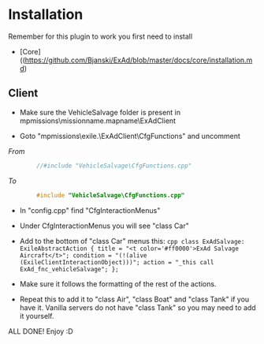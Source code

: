 # Installation

Remember for this plugin to work you first need to install  
* [Core]((https://github.com/Bjanski/ExAd/blob/master/docs/core/installation.md)
  
## Client

* Make sure the VehicleSalvage folder is present in mpmissions\missionname.mapname\ExAdClient

* Goto "mpmissions\exile.<MAP>\ExAdClient\CfgFunctions" and uncomment  

_From_  
```cpp  
        //#include "VehicleSalvage\CfgFunctions.cpp"	 
```  
_To_  
```cpp  
        #include "VehicleSalvage\CfgFunctions.cpp"	
```  

* In "config.cpp" find "CfgInteractionMenus"

* Under CfgInteractionMenus you will see "class Car"

* Add to the bottom of "class Car" menus this: 
			```cpp
			class ExAdSalvage: ExileAbstractAction
            {
                title = "<t color='#ff0000'>ExAd Salvage Aircraft</t>";
                condition = "(!(alive (ExileClientInteractionObject)))";
                action = "_this call ExAd_fnc_vehicleSalvage";
			};
			```
* Make sure it follows the formatting of the rest of the actions.

* Repeat this to add it to "class Air", "class Boat" and "class Tank" if you have it. Vanilla servers do not have "class Tank" so you may need to add it yourself.

ALL DONE! Enjoy :D